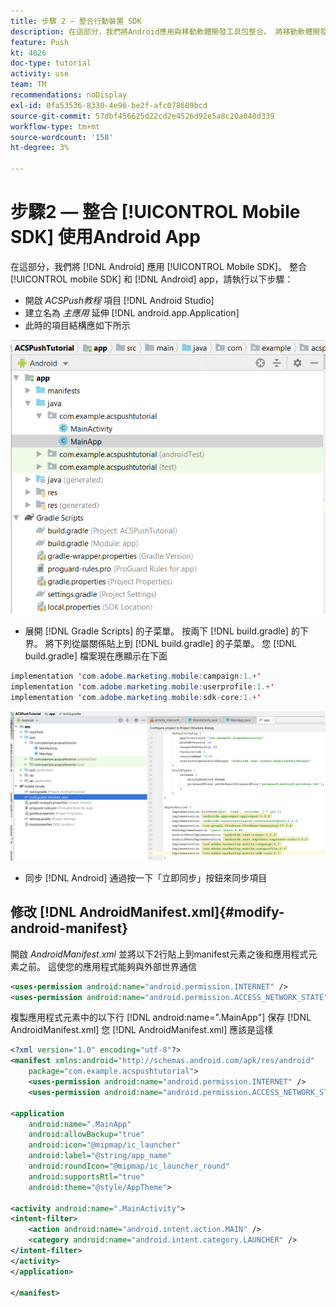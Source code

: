 ```yaml
---
title: 步驟 2 – 整合行動裝置 SDK
description: 在這部分，我們將Android應用與移動軟體開發工具包整合。 將移動軟體開發工具包與Android應用整合
feature: Push
kt: 4826
doc-type: tutorial
activity: use
team: TM
recommendations: noDisplay
exl-id: 0fa53536-8330-4e96-be2f-afc078609bcd
source-git-commit: 57dbf456625d22cd2e4526d92e5a8c20a048d339
workflow-type: tm+mt
source-wordcount: '158'
ht-degree: 3%

---
```


# 步驟2 — 整合 [!UICONTROL Mobile SDK] 使用Android App

在這部分，我們將 [!DNL Android] 應用 [!UICONTROL Mobile SDK]。 整合 [!UICONTROL mobile SDK] 和 [!DNL Android] app，請執行以下步驟：

* 開啟 *ACSPush教程* 項目 [!DNL Android Studio]
* 建立名為 *主應用* 延伸 [!DNL android.app.Application]
* 此時的項目結構應如下所示

![主應用](assets/android-main-app.PNG)

* 展開 [!DNL Gradle Scripts] 的子菜單。 按兩下 [!DNL build.gradle] 的下界。 將下列從屬關係貼上到 [!DNL build.gradle] 的子菜單。 您 [!DNL build.gradle] 檔案現在應顯示在下面

<!--
Removed `{.line-numbers}` below
-->

```java
implementation 'com.adobe.marketing.mobile:campaign:1.+'
implementation 'com.adobe.marketing.mobile:userprofile:1.+'
implementation 'com.adobe.marketing.mobile:sdk-core:1.+'
```

![模組級](assets/module-build-gradle.PNG)

* 同步 [!DNL Android] 通過按一下「立即同步」按鈕來同步項目

## 修改 [!DNL AndroidManifest.xml]{#modify-android-manifest}

開啟 *AndroidManifest.xml* 並將以下2行貼上到manifest元素之後和應用程式元素之前。 這使您的應用程式能夠與外部世界通信

<!--
Removed `{.line-numbers}` below
-->

```xml
<uses-permission android:name="android.permission.INTERNET" />
<uses-permission android:name="android.permission.ACCESS_NETWORK_STATE" />
```

複製應用程式元素中的以下行
[!DNL android:name=".MainApp"]
保存 [!DNL AndroidManifest.xml]
您 [!DNL AndroidManifest.xml] 應該是這樣

<!--
Removed `{.line-numbers}` below
-->

```xml
<?xml version="1.0" encoding="utf-8"?>
<manifest xmlns:android="http://schemas.android.com/apk/res/android"
    package="com.example.acspushtutorial">
    <uses-permission android:name="android.permission.INTERNET" />
    <uses-permission android:name="android.permission.ACCESS_NETWORK_STATE" />

<application
    android:name=".MainApp"
    android:allowBackup="true"
    android:icon="@mipmap/ic_launcher"
    android:label="@string/app_name"
    android:roundIcon="@mipmap/ic_launcher_round"
    android:supportsRtl="true"
    android:theme="@style/AppTheme">

<activity android:name=".MainActivity">
<intent-filter>
    <action android:name="android.intent.action.MAIN" />
    <category android:name="android.intent.category.LAUNCHER" />
</intent-filter>
</activity>
</application>

</manifest>
```
